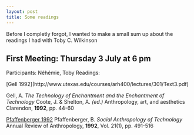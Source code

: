 ```yaml
---
layout: post
title: Some readings
---
```



Before I completly forgot, I wanted to make a small sum up about the readings I had with Toby C. Wilkinson

## First Meeting: Thursday 3 July at 6 pm
Participants: Néhémie, Toby
Readings: 


<body>
<dl>
[Gell 1992](http://www.utexas.edu/courses/arh400/lectures/301/Text3.pdf)

Gell, A. <i>The Technology of Enchantment and the Enchantment of Technology</i>
Coote, J. &amp; Shelton, A. <i>(ed.)</i>
Anthropology, art, and aesthetics
Clarendon, <b>1992</b>, pp. 44-60

[Pfaffenberger 1992](http://dx.doi.org/10.1146/annurev.an.21.100192.002423)
Pfaffenberger, B.
<i>Social Anthropology of Technology</i>
Annual Review of Anthropology, <b>1992</b>, Vol. 21(1), pp. 491-516

</dl>
</body>

